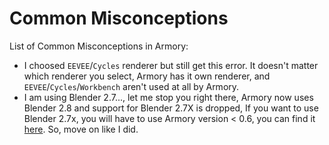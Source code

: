 # Common Misconceptions

List of Common Misconceptions in Armory:
* I choosed `EEVEE`/`Cycles` renderer but still get this error. It doesn't matter which renderer you select, Armory has it own renderer, and `EEVEE`/`Cycles`/`Workbench` aren't used at all by Armory.
* I am using Blender 2.7..., let me stop you right there, Armory now uses Blender 2.8 and support for Blender 2.7X is dropped, If you want to use Blender 2.7x, you will have to use Armory version < 0.6, you can find it [here](https://github.com/armory3d/armory/releases). So, move on like I did.